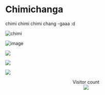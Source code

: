 # Chimichanga
chimi chimi chimi chang -gaaa :d

![chimi]([http://url/to/img.png](https://mdl.artvee.com/sftb/700179an.jpg))

![image](https://user-images.githubusercontent.com/80414148/211290866-889e089b-5cdf-4dae-adff-ddba3e6bdcc7.png)

![](https://media.tenor.com/ygDRKLTftFMAAAAd/daddy-long-neck-dancing.gif)

![](https://media0.giphy.com/media/3otPorWLQJq5GmHRtu/giphy.gif)

![](https://media4.giphy.com/media/staaDAlDy0q8E/giphy.gif?cid=ecf05e47lujoh9z4l87fx71wqtf4ssom9y7pegsqfryr1q0h&rid=giphy.gif&ct=g.gif)



<p align="center"> 
  Visitor count<br>
  <img src="https://profile-counter.glitch.me/ViktorKrumov/count.svg" />
</p>
